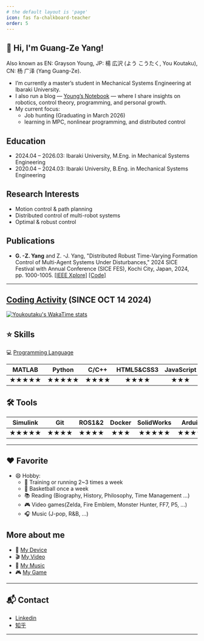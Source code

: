 ```yaml
---
# the default layout is 'page'
icon: fas fa-chalkboard-teacher
order: 5
---
```


## 👋 Hi, I'm Guang-Ze Yang!

Also known as EN: Grayson Young, JP: 楊 広沢 (よう こうたく, You Koutaku), CN: 杨 广泽 (Yang Guang-Ze).

- I’m currently a master’s student in Mechanical Systems Engineering at Ibaraki University.
- I also run a blog — [Young’s Notebook](https://youkoutaku.github.io/) — where I share insights on robotics, control theory, programming, and personal growth.
- My current focus:
  - Job hunting (Graduating in March 2026)
  - learning in MPC, nonlinear programming, and distributed control

## Education
- 2024.04 – 2026.03: Ibaraki University, M.Eng. in Mechanical Systems Engineering
- 2020.04 – 2024.03: Ibaraki University, B.Eng. in Mechanical Systems Engineering

## Research Interests
- Motion control & path planning
- Distributed control of multi-robot systems
- Optimal & robust control

## Publications
- **G. -Z. Yang** and Z. -J. Yang, "Distributed Robust Time-Varying Formation Control of Multi-Agent Systems Under Disturbances," 2024 SICE Festival with Annual Conference (SICE FES), Kochi City, Japan, 2024, pp. 1000-1005. [[IEEE Xplore]](https://ieeexplore.ieee.org/document/10805135) [[Code]](https://github.com/youkoutaku/DR-TVFC)

---

## [Coding Activity](https://wakatime.com/@YouKoutaku) (SINCE OCT 14 2024)

<a href="https://wakatime.com/@YouKoutaku">
    <img align="Youkoutaku's WakaTime stats" src="https://github-readme-stats.vercel.app/api/wakatime?username=Youkoutaku&theme=radical&hide=Markdown,other,Text&layout=compact&show_icons=true" alt="Youkoutaku's WakaTime stats"/>
</a>

## ⭐ Skills

💻 [Programming Language](https://wakatime.com/@YouKoutaku)

| MATLAB | Python | C/C++ | HTML5&CSS3 | JavaScript | Java  |
| :----: | :----: | :---: | :--------: | :--------: | :---: |
| ★★★★★  | ★★★★★  | ★★★★ |    ★★★★    |    ★★★     |  ★★   |

## 🛠️ Tools

| Simulink |  Git  | ROS1&2 | Docker | SolidWorks | Arduino | LaTex | Markdown |
| :------: | :---: | :----: | :----: | :--------: | :-----: | :---: | :------: |
|  ★★★★★   | ★★★★  |  ★★★★  |  ★★★   |   ★★★★★    |  ★★★★★  | ★★★★★ |  ★★★★★   |

---

## ❤️ Favorite
- 😄 Hobby:
  - 💪 Training or running 2~3 times a week
  - 🏀 Basketball once a week
  - 📚 Reading (Biography, History, Philosophy, Time Management ...)
  - 🎮 Video games(Zelda, Fire Emblem, Monster Hunter, FF7, P5, ...)
  - 🎧 Music (J-pop, R&B, ...)

## More about me
- 📱 [My Device](https://youkoutaku.notion.site/bd8f65544ac242c38f88871f73af8c1e?v=a39853e6d8b9473c8156a0df89248054)
- 🎬 [My Video](https://youkoutaku.notion.site/Video-7bd889568add4d6fb952fe4973c715da?pvs=4)
- 🎵 [My Music](https://youkoutaku.notion.site/My-Music-d21e63fdf152499283410c2d78ccd674)
- 🎮 [My Game](https://youkoutaku.notion.site/Game-85453a6f8846423e9964d52239f7064d?pvs=4)

---
## 📬 Contact
- [Linkedin](https://www.linkedin.com/in/youkoutaku)
- [知乎](https://www.zhihu.com/people/a-a-47-74-28)

---
